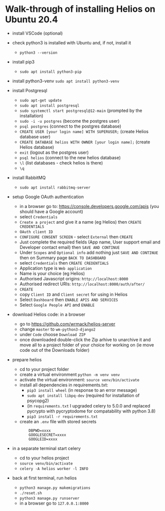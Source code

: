 # Walk-through of installing Helios on Ubuntu 20.4 

- install VSCode (optional)
- check python3 is installed with Ubuntu and, if not, install it
    - `python3 --version`
- install pip3
    - `sudo apt install python3-pip`
- install python3-venv `sudo apt install python3-venv`
- install Postgresql
    - `sudo apt-get update`
    - `sudo apt install postgresql`
    - `sudo systemctl start postgresql@12-main` (prompted by the installation) 
    - `sudo -i -u postgres` (become the postgres user)
    - `psql postgres` (connect to the postgres database)
    - `CREATE USER [your login name] WITH SUPERUSER;` (create Helios database user)
    - `CREATE DATABASE helios WITH OWNER [your login name];`  (create Helios database)
    - `exit` (logout as the postgres user)
    - `psql helios` (connect to the new helios database)
    - `\l` (list databases - check helios is there)
    - `\q`
- install RabbitMQ
    - `sudo apt install rabbitmq-server`
- setup Google OAuth authentication
    - in a browser go to: https://console.developers.google.com/apis  (you should have a Google account)
    - select `Credentials`
    - `Create a project` and give it a name (eg Helios) then `CREATE CREDENTIALS`
    - `OAuth client ID`
    - `CONFIGURE CONSENT SCREEN` - select `External` then `CREATE`
    - Just complete the required fields (App name, User support email and Developer contact email) then `SAVE AND CONTINUE`
    - Under `Scopes` and `Optional info` add nothing just `SAVE AND CONTINUE` then on Summary page `BACK TO DASHBOARD`
    - select `Credentials` then `CREATE CREDENTIALS`
    - Application type is `Web application`
    - Name is your choice (eg Helios)
    - Authorised Javascript origins: `http://localhost:8000`
    - Authorised redirect URIs: `http://localhost:8000/auth/after/`
    - `CREATE`
    - copy `Client ID` and `Client secret` for using in Helios
    - Select `Dashboard` then `ENABLE APIS AND SERVICES`
    - Select `Google People API` and `ENABLE`

- download Helios code: in a browser 
    - go to https://github.com/wrmack/helios-server
    - change `master` to `wm-python3-django2`
    - under `Code` choose `Download ZIP`
    - once downloaded double-click the Zip arhive to unarchive it and move all to a project folder of your choice for working on (ie move code out of the Downloads folder)
- prepare helios
    - cd to your project folder
    - create a virtual environment `python -m venv venv`
    - activate the virtual environment: `source venv/bin/activate`
    - install all dependencies in requirements.txt: 
        - `pip3 install wheel`  (in response to an error message)
        - `sudo apt install libpq-dev` (required for installation of psycopg2)
        - (in `requirements.txt` I upgraded celery to 5.0.0 and replaced pycrypto with pycryptodome for compatability with python 3.8)
        - `pip3 install -r requirements.txt`
    - create an `.env` file with stored secrets
        ```shell
            DBPWD=xxxx
            GOOGLESECRET=xxxx
            GOOGLEID=xxxx
        ```
- in a separate terminal start celery
    - cd to your helios project
    - `source venv/bin/activate`
    - `celery -A helios worker -l INFO` 
- back at first terminal, run helios
    - `python3 manage.py makemigrations`
    - `./reset.sh`
    - `python3 manage.py runserver`
    - in a browser go to `127.0.0.1:8000`




    